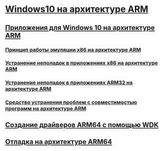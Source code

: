 # [Windows10 на архитектуре ARM](/windows/arm)
## [Приложения для Windows 10 на архитектуре ARM](/windows/uwp/porting/apps-on-arm)
### [Принцип работы эмуляции x86 на архитектуре ARM](/windows/uwp/porting/apps-on-arm-x86-emulation)
### [Устранение неполадок в приложениях x86 на архитектуре ARM](/windows/uwp/porting/apps-on-arm-troubleshooting-x86)
### [Устранение неполадок в приложениях ARM32 на архитектуре ARM](/windows/uwp/porting/apps-on-arm-troubleshooting-arm32)
### [Средство устранения проблем с совместимостью программ на архитектуре ARM](/windows/uwp/porting/apps-on-arm-program-compat-troubleshooter)
## [Создание драйверов ARM64 с помощью WDK](/windows-hardware/drivers/develop/building-arm64-drivers)
## [Отладка на архитектуре ARM64](/windows-hardware/drivers/debugger/debugging-arm64)